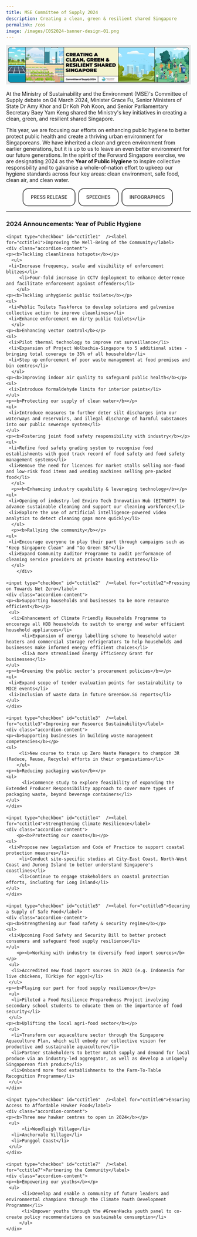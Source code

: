 ```yaml
---
title: MSE Committee of Supply 2024
description: Creating a clean, green & resilient shared Singapore
permalink: /cos
image: /images/C0S2024-banner-design-01.png
---
```

<style>
/*--------------------------------------------------------------
STYLING FOR INTRO
--------------------------------------------------------------*/

.img-icon {
 max-width: 90% !important;
margin-top: 10px !important;
}
 
.column {
  float: left;
  width: 33%;
  margin: 5px;
}

.icon-desc {
 line-height: 1.5rem !important;
 margin: 10px 0px !important;
 }
 
/* Clear floats after the columns */
.row:after {
  content: "";
  display: table;
  clear: both;
}
 
@media screen and (max-width: 600px) {
  .column {
    width: 75%;
    margin-left: 12.5%;
  }
}
/*--------------------------------------------------------------
STYLING FOR BUTTONS
--------------------------------------------------------------*/
 
.button {
  cursor: pointer;
  -webkit-backface-visibility: hidden;
  backface-visibility: hidden;
  font: inherit;
  border: none;
  position: relative;
  transition: 300ms ease;
  color: #484848 !important;
  text-transform: uppercase;
  background: #ffffff;
  padding: 15px 20px;
  border: 2px solid #484848;
  display: inline-block;
  transition: all 0.4s ease 0s;
  border-radius: 15px;
  font-weight: bold;
  text-decoration: none !important;
  font-size:0.9em;
}
.button:before {
  transition: 300ms ease;
  position: absolute;
  display: block;
  content: "";
  transform: translateZ(-40px);
  -webkit-backface-visibility: hidden;
  backface-visibility: hidden;
  height: calc(100% - 20px);
  width: calc(100% - 20px);
  border-radius: 100px;
  left: 10px;
  top: 16px;
}
.button:hover {
  transform: translateZ(55px);
  color: #ffffff !important;
  background: #4a96b0;
  border-color: #4a96b0 !important;
  transition: all 0.4s ease 0s;
  text-decoration: none;
}
.button:hover:before {
  transform: translateZ(-45px);
}
.button:active {
  transform: translateZ(20px);
}
.button:active:before {
  transform: translateZ(-20px);
  top: 10px;
}
	
/*--------------------------------------------------------------
STYLING FOR ACCORDIAN
--------------------------------------------------------------*/
 input {
	display: none;
}
label {
	display: block;
	padding: 8px 22px;
	margin: 0 0 5px 0;
	cursor: pointor;
	background: #F0F4F6;
	border-radius: 3px;
	color: #484848;
	transition: ease .5s;
	font-size: 1.5em;
}

label:hover {
	background: #4a96b0;
	color: #FFF;
}

.accordion-content {
	/* background: #E2E5F6; */
	padding: 10px 0px 30px 30px;
	/* border: 1px solid #484848; */
	margin: 0 0 1px 0;
	border-radius: 3px;
}

input + label + .accordion-content {
	display: none;
}

input:checked + label + .accordion-content {
	display: none;
}

input:checked + label + .accordion-content {
	display: block;
}
</style>
<img src="/images/C0S2024-banner-design-01.png" class="mse50-logo"><br>

<p>At the Ministry of Sustainability and the Environment (MSE)'s Committee of Supply debate on 04 March 2024, Minister Grace Fu, Senior Ministers of State Dr Amy Khor and Dr Koh Poh Koon, and Senior Parliamentary Secretary Baey Yam Keng shared the Ministry's key initiatives in creating a clean, green, and resilient shared Singapore.</p>

<p>This year, we are focusing our efforts on enhancing public hygiene to better protect public health and create a thriving urban environment for Singaporeans. We have inherited a clean and green environment from earlier generations, but it is up to us to leave an even better environment for our future generations. In the spirit of the Forward Singapore exercise, we are designating 2024 as the <b>Year of Public Hygiene</b> to inspire collective responsbility and to galvanise a whole-of-nation effort to upkeep our hygiene standards across four key areas: clean environment, safe food, clean air, and clean water.</p>

<div>
<center>	  
	  <a class="button" href="/resource-room/category/2024-03-04-media-release-cos2024" target="_blank">Press Release</a>&nbsp;
	  <a class="button" href="/news/committee-of-supply/" target="_blank">Speeches</a>&nbsp; 
	  <a class="button" href="/resources/COS2024-infographic.pdf" target="_blank">Infographics</a>&nbsp;
</center>
</div>

<hr> 

<h3 id="2024-announcements">2024 Announcements: Year of Public Hygiene</h3>
<div>
	
  	<input type="checkbox" id="cctitle1"  /><label for="cctitle1">Improving the Well-Being of the Community</label>
	<div class="accordion-content">
	<p><b>Tackling cleanliness hotspots</b></p>
      <ul>
	 <li>Increase frequency, scale and visibility of enforcement blitzes</li>
         <li>Four-fold increase in CCTV deployment to enhance deterrence and facilitate enforcement against offenders</li>
        </ul>
	<p><b>Tackling unhygienic public toilets</b></p>
  	<ul>
	 <li>Public Toilets Taskforce to develop solutions and galvanise collective action to improve cleanliness</li>
	 <li>Enhance enforcement on dirty public toilets</li>
      </ul>
	<p><b>Enhancing vector control</b></p>
  	<ul>
	 <li>Pilot thermal technology to improve rat surveillance</li>
  	 <li>Expansion of Project Wolbachia-Singapore to 5 additional sites - bringing total coverage to 35% of all households</li>
	 <li>Step up enforcement of poor waste management at food premises and bin centres</li>
      </ul>
	<p><b>Improving indoor air quality to safeguard public health</b></p>
  	<ul>
	 <li>Introduce formaldehyde limits for interior paints</li>
	</ul>
	<p><b>Protecting our supply of clean water</b></p>
  	<ul>
	 <li>Introduce measures to further deter silt discharges into our waterways and reservoirs, and illegal discharge of harmful substances into our public sewerage system</li>
	</ul>
	<p><b>Fostering joint food safety responsibility with industry</b></p>
  	<ul>
	 <li>Refine food safety grading system to recognise food establishments with good track record of food safety and food safety management systems</li>
	 <li>Remove the need for licences for market stalls selling non-food and low-risk food items and vending machines selling pre-packed food</li>
      </ul>
      <p><b>Enhancing industry capability & leveraging technology</b></p>
  	<ul>
	 <li>Opening of industry-led Enviro Tech Innovation Hub (EITH@TP) to advance sustainable cleaning and support our cleaning workforce</li>
	 <li>Explore the use of artificial intelligence-powered video analytics to detect cleaning gaps more quickly</li>
      </ul>
      <p><b>Rallying the community</b></p>
  	<ul>
	 <li>Encourage everyone to play their part through campaigns such as "Keep Singapore Clean" and "Go Green SG"</li>
	 <li>Expand Community Auditor Programme to audit performance of cleaning service providers at private housing estates</li>
      </ul>
      	</div>
	
  	<input type="checkbox" id="cctitle2"  /><label for="cctitle2">Pressing on Towards Net Zero</label>
	<div class="accordion-content">
	<p><b>Supporting households and businesses to be more resource efficient</b></p>
	 <ul>
	  <li>Enhancement of Climate Friendly Households Programme to encourage all HDB households to switch to energy and water efficient household appliances</li>
          <li>Expansion of energy labelling scheme to household water heaters and commercial storage refrigerators to help households and businesses make informed energy efficient choices</li>
     	  <li>A more streamlined Energy Efficiency Grant for businesses</li>
	</ul>
	<p><b>Greening the public sector's procurement policies</b></p>
	<ul>
	 <li>Expand scope of tender evaluation points for sustainability to MICE events</li>
  	 <li>Inclusion of waste data in future GreenGov.SG reports</li>
	</ul>
	</div>
 
 	<input type="checkbox" id="cctitle3"  /><label for="cctitle3">Improving our Resource Sustainability</label>
	<div class="accordion-content">
	<p><b>Supporting businesses in building waste management competencies</b></p>
	<ul>
      	 <li>New course to train up Zero Waste Managers to champion 3R (Reduce, Reuse, Recycle) efforts in their organisations</li>
        </ul>	
	<p><b>Reducing packaging waste</b></p>
	<ul>
          <li>Commence study to explore feasibility of expanding the Extended Producer Responsibility approach to cover more types of packaging waste, beyond beverage containers</li>
	</ul>
	</div>
 
  	<input type="checkbox" id="cctitle4"  /><label for="cctitle4">Strengthening Climate Resilience</label>
	<div class="accordion-content">
      	<p><b>Protecting our coasts</b></p>
	<ul>
	 <li>Propose new legislation and Code of Practice to support coastal protection measures</li>
      	 <li>Conduct site-specific studies at City-East Coast, North-West Coast and Jurong Island to better understand Singapore's coastlines</li>
      	 <li>Continue to engage stakeholders on coastal protection efforts, including for Long Island</li>
	</ul>
	</div>
		
	<input type="checkbox" id="cctitle5"  /><label for="cctitle5">Securing a Supply of Safe Food</label>
	<div class="accordion-content">
	<p><b>Strengthening our food safety & security regime</b></p>
	<ul>
	 <li>Upcoming Food Safety and Security Bill to better protect consumers and safeguard food supply resilience</li>
	</ul>
     	<p><b>Working with industry to diversify food import sources</b></p>
	 <ul>
	  <li>Accredited new food import sources in 2023 (e.g. Indonesia for live chickens, Türkiye for eggs)</li>
	 </ul>
	<p><b>Playing our part for food supply resilience</b></p>
	 <ul>
	  <li>Piloted a Food Resilience Preparedness Project involving secondary school students to educate them on the importance of food security</li>
	 </ul>
	<p><b>Uplifting the local agri-food sector</b></p>
	 <ul>
	  <li>Transform our aquaculture sector through the Singapore Aquaculture Plan, which will embody our collective vision for productive and sustainable aquaculture</li>
	  <li>Partner stakeholders to better match supply and demand for local produce via an industry-led aggregator, as well as develop a uniquely Singaporean fish product</li>
	  <li>Onboard more food establishments to the Farm-To-Table Recognition Programme</li>
	 </ul>
	</div>
	
	<input type="checkbox" id="cctitle6"  /><label for="cctitle6">Ensuring Access to Affordable Hawker Food</label>
	<div class="accordion-content">
	<p><b>Three new hawker centres to open in 2024</b></p>
	 <ul>
      	  <li>Woodleigh Village</li>
	  <li>Anchorvale Village</li>
	  <li>Punggol Coast</li>
	 </ul>
	</div>
	
	<input type="checkbox" id="cctitle7"  /><label for="cctitle7">Partnering the Community</label>
	<div class="accordion-content">
	<p><b>Empowering our youths</b></p>
	 <ul>
          <li>Develop and enable a community of future leaders and environmental champions through the Climate Youth Development Programme</li>
          <li>Empower youths through the #GreenHacks youth panel to co-create policy recommendations on sustainable consumption</li>
         </ul>
	</div>
	
</div>	
	
<!-- container end dic -->


